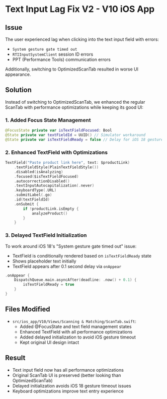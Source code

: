 # Text Input Lag Fix V2 - V10 iOS App

## Issue
The user experienced lag when clicking into the text input field with errors:
- `System gesture gate timed out`  
- `RTIInputSystemClient` session ID errors
- PPT (Performance Tools) communication errors

Additionally, switching to OptimizedScanTab resulted in worse UI appearance.

## Solution
Instead of switching to OptimizedScanTab, we enhanced the regular ScanTab with performance optimizations while keeping its good UI:

### 1. Added Focus State Management
```swift
@FocusState private var isTextFieldFocused: Bool
@State private var textFieldId = UUID() // Simulator workaround
@State private var isTextFieldReady = false // Delay for iOS 18 gesture timeout
```

### 2. Enhanced TextField with Optimizations
```swift
TextField("Paste product link here", text: $productLink)
    .textFieldStyle(PlainTextFieldStyle())
    .disabled(isAnalyzing)
    .focused($isTextFieldFocused)
    .autocorrectionDisabled()
    .textInputAutocapitalization(.never)
    .keyboardType(.URL)
    .submitLabel(.go)
    .id(textFieldId)
    .onSubmit {
        if !productLink.isEmpty {
            analyzeProduct()
        }
    }
```

### 3. Delayed TextField Initialization
To work around iOS 18's "System gesture gate timed out" issue:
- TextField is conditionally rendered based on `isTextFieldReady` state
- Shows placeholder text initially
- TextField appears after 0.1 second delay via `onAppear`

```swift
.onAppear {
    DispatchQueue.main.asyncAfter(deadline: .now() + 0.1) {
        isTextFieldReady = true
    }
}
```

## Files Modified
- `src/ios_app/V10/Views/Scanning & Matching/ScanTab.swift`:
  - Added @FocusState and text field management states
  - Enhanced TextField with all performance optimizations
  - Added delayed initialization to avoid iOS gesture timeout
  - Kept original UI design intact

## Result
- Text input field now has all performance optimizations
- Original ScanTab UI is preserved (better looking than OptimizedScanTab)
- Delayed initialization avoids iOS 18 gesture timeout issues
- Keyboard optimizations improve text entry experience
